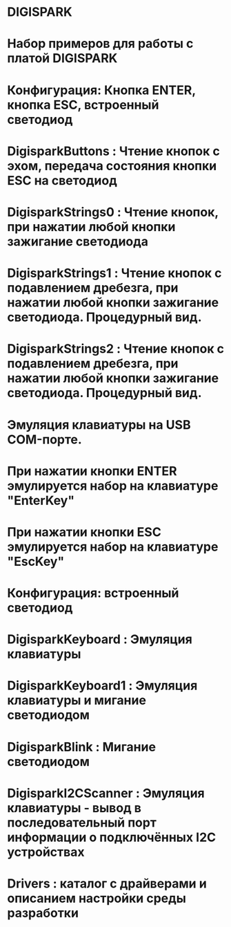 
# DIGISPARK
# Набор примеров для работы с платой DIGISPARK
#
# Конфигурация: Кнопка ENTER, кнопка ESC, встроенный светодиод
#
# DigisparkButtons : Чтение кнопок с эхом, передача состояния кнопки ESC на светодиод
# DigisparkStrings0 : Чтение кнопок, при нажатии любой кнопки зажигание светодиода
# DigisparkStrings1 : Чтение кнопок с подавлением дребезга, при нажатии любой кнопки зажигание светодиода. Процедурный вид.
# DigisparkStrings2 : Чтение кнопок с подавлением дребезга, при нажатии любой кнопки зажигание светодиода. Процедурный вид.
# Эмуляция клавиатуры на USB COM-порте. 
# При нажатии кнопки ENTER эмулируется набор на клавиатуре "EnterKey"
# При нажатии кнопки ESC эмулируется набор на клавиатуре "EscKey"
# 
# Конфигурация: встроенный светодиод
#
# DigisparkKeyboard : Эмуляция клавиатуры
# DigisparkKeyboard1 : Эмуляция клавиатуры и мигание светодиодом
# DigisparkBlink : Мигание светодиодом
#
# DigisparkI2CScanner : Эмуляция клавиатуры - вывод в последовательный порт информации о подключённых I2C устройствах
# 
# Drivers : каталог с драйверами и описанием настройки среды разработки
#


